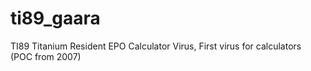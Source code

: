 # ti89_gaara
TI89 Titanium Resident EPO Calculator Virus, First virus for calculators (POC from 2007)
